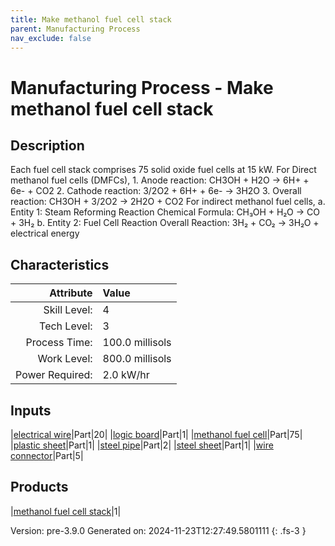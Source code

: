 ```yaml
---
title: Make methanol fuel cell stack
parent: Manufacturing Process
nav_exclude: false
---
```

# Manufacturing Process - Make methanol fuel cell stack

## Description
&#10;&#9;&#9;&#9;Each fuel cell stack comprises 75 solid oxide fuel cells at 15 kW.&#10;&#9;&#9;&#9;&#10;&#9;&#9;&#9;For Direct methanol fuel cells (DMFCs),&#10;&#9;&#9;&#9;1. Anode reaction: CH3OH + H2O → 6H+ + 6e- + CO2&#10;&#9;&#9;&#9;2. Cathode reaction: 3/2O2 + 6H+ + 6e- → 3H2O&#10;&#9;&#9;&#9;3. Overall reaction: CH3OH + 3/2O2 → 2H2O + CO2&#10;&#10;&#9;&#9;&#9;For indirect methanol fuel cells,&#10;&#9;&#9;&#9;a. Entity 1: Steam Reforming Reaction&#10;&#9;&#9;&#9;&#9;Chemical Formula: CH₃OH + H₂O → CO + 3H₂&#10;&#9;&#9;&#9;b. Entity 2: Fuel Cell Reaction&#10;&#9;&#9;&#9;&#9;Overall Reaction: 3H₂ + CO₂ → 3H₂O + electrical energy&#10;&#9;&#9;&#9;&#9;&#10;&#9;&#9;

## Characteristics

| Attribute      | Value |
|--------:|:------|
|Skill Level:|4|
|Tech Level:|3|
|Process Time:|100.0 millisols|
|Work Level:|800.0 millisols|
|Power Required:|2.0 kW/hr|

## Inputs

|[electrical wire](../part/electrical-wire.html)|Part|20|
|[logic board](../part/logic-board.html)|Part|1|
|[methanol fuel cell](../part/methanol-fuel-cell.html)|Part|75|
|[plastic sheet](../part/plastic-sheet.html)|Part|1|
|[steel pipe](../part/steel-pipe.html)|Part|2|
|[steel sheet](../part/steel-sheet.html)|Part|1|
|[wire connector](../part/wire-connector.html)|Part|5|

## Products

|[methanol fuel cell stack](../part/methanol-fuel-cell-stack.html)|1|


Version: pre-3.9.0 Generated on: 2024-11-23T12:27:49.5801111
{: .fs-3 }


